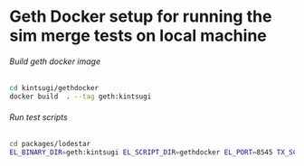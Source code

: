 # Geth Docker setup for running the sim merge tests on local machine

###### Build geth docker image

```bash
cd kintsugi/gethdocker
docker build  . --tag geth:kintsugi
```

###### Run test scripts

```bash
cd packages/lodestar
EL_BINARY_DIR=geth:kintsugi EL_SCRIPT_DIR=gethdocker EL_PORT=8545 TX_SCENARIOS=simple yarn mocha test/sim/merge-interop.test.ts
```
